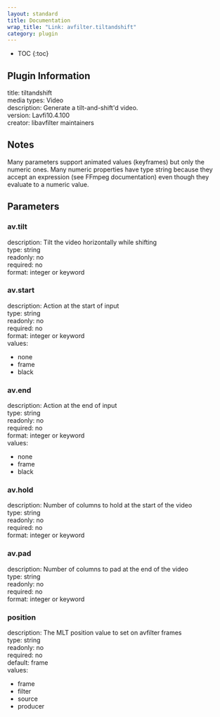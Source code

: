 ```yaml
---
layout: standard
title: Documentation
wrap_title: "Link: avfilter.tiltandshift"
category: plugin
---
```

* TOC
{:toc}

## Plugin Information

title: tiltandshift  
media types:
Video  
description: Generate a tilt-and-shift&#39;d video.  
version: Lavfi10.4.100  
creator: libavfilter maintainers  

## Notes

Many parameters support animated values (keyframes) but only the numeric ones. Many numeric properties have type string because they accept an expression (see FFmpeg documentation) even though they evaluate to a numeric value.

## Parameters

### av.tilt

  
description:
Tilt the video horizontally while shifting  
type: string  
readonly: no  
required: no  
format: integer or keyword  

### av.start

  
description:
Action at the start of input  
type: string  
readonly: no  
required: no  
format: integer or keyword  
values:  

* none
* frame
* black

### av.end

  
description:
Action at the end of input  
type: string  
readonly: no  
required: no  
format: integer or keyword  
values:  

* none
* frame
* black

### av.hold

  
description:
Number of columns to hold at the start of the video  
type: string  
readonly: no  
required: no  
format: integer or keyword  

### av.pad

  
description:
Number of columns to pad at the end of the video  
type: string  
readonly: no  
required: no  
format: integer or keyword  

### position

  
description:
The MLT position value to set on avfilter frames  
type: string  
readonly: no  
required: no  
default: frame  
values:  

* frame
* filter
* source
* producer


